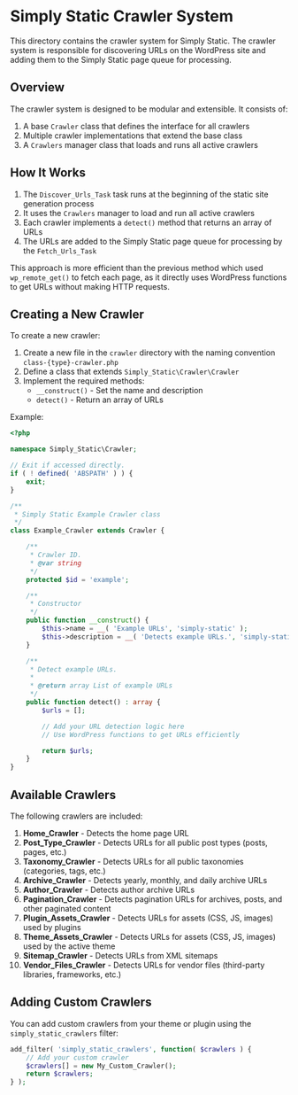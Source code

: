 # Simply Static Crawler System

This directory contains the crawler system for Simply Static. The crawler system is responsible for discovering URLs on the WordPress site and adding them to the Simply Static page queue for processing.

## Overview

The crawler system is designed to be modular and extensible. It consists of:

1. A base `Crawler` class that defines the interface for all crawlers
2. Multiple crawler implementations that extend the base class
3. A `Crawlers` manager class that loads and runs all active crawlers

## How It Works

1. The `Discover_Urls_Task` task runs at the beginning of the static site generation process
2. It uses the `Crawlers` manager to load and run all active crawlers
3. Each crawler implements a `detect()` method that returns an array of URLs
4. The URLs are added to the Simply Static page queue for processing by the `Fetch_Urls_Task`

This approach is more efficient than the previous method which used `wp_remote_get()` to fetch each page, as it directly uses WordPress functions to get URLs without making HTTP requests.

## Creating a New Crawler

To create a new crawler:

1. Create a new file in the `crawler` directory with the naming convention `class-{type}-crawler.php`
2. Define a class that extends `Simply_Static\Crawler\Crawler`
3. Implement the required methods:
   - `__construct()` - Set the name and description
   - `detect()` - Return an array of URLs

Example:

```php
<?php

namespace Simply_Static\Crawler;

// Exit if accessed directly.
if ( ! defined( 'ABSPATH' ) ) {
	exit;
}

/**
 * Simply Static Example Crawler class
 */
class Example_Crawler extends Crawler {

	/**
	 * Crawler ID.
	 * @var string
	 */
	protected $id = 'example';

	/**
	 * Constructor
	 */
	public function __construct() {
		$this->name = __( 'Example URLs', 'simply-static' );
		$this->description = __( 'Detects example URLs.', 'simply-static' );
	}

	/**
	 * Detect example URLs.
	 *
	 * @return array List of example URLs
	 */
	public function detect() : array {
		$urls = [];

		// Add your URL detection logic here
		// Use WordPress functions to get URLs efficiently

		return $urls;
	}
}
```

## Available Crawlers

The following crawlers are included:

1. **Home_Crawler** - Detects the home page URL
2. **Post_Type_Crawler** - Detects URLs for all public post types (posts, pages, etc.)
3. **Taxonomy_Crawler** - Detects URLs for all public taxonomies (categories, tags, etc.)
4. **Archive_Crawler** - Detects yearly, monthly, and daily archive URLs
5. **Author_Crawler** - Detects author archive URLs
6. **Pagination_Crawler** - Detects pagination URLs for archives, posts, and other paginated content
7. **Plugin_Assets_Crawler** - Detects URLs for assets (CSS, JS, images) used by plugins
8. **Theme_Assets_Crawler** - Detects URLs for assets (CSS, JS, images) used by the active theme
9. **Sitemap_Crawler** - Detects URLs from XML sitemaps
10. **Vendor_Files_Crawler** - Detects URLs for vendor files (third-party libraries, frameworks, etc.)

## Adding Custom Crawlers

You can add custom crawlers from your theme or plugin using the `simply_static_crawlers` filter:

```php
add_filter( 'simply_static_crawlers', function( $crawlers ) {
	// Add your custom crawler
	$crawlers[] = new My_Custom_Crawler();
	return $crawlers;
} );
```
